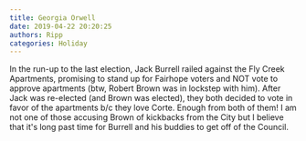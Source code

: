 ```yaml
---
title: Georgia Orwell
date: 2019-04-22 20:20:25
authors: Ripp
categories: Holiday
---
```


 In the run-up to the last election, Jack Burrell railed against the Fly Creek Apartments, promising to stand up for Fairhope voters and NOT vote to approve apartments (btw, Robert Brown was in lockstep with him).  After Jack was re-elected (and Brown was elected), they both decided to vote in favor of the apartments b/c they love Corte.  Enough from both of them!  I am not one of those accusing Brown of kickbacks from the City but I believe that it's long past time for Burrell and his buddies to get off of the Council.
